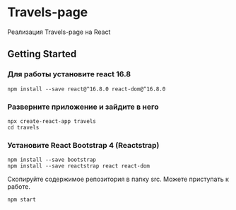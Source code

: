 # Travels-page
Реализация Travels-page на React

## Getting Started

### Для работы установите react 16.8
```
npm install --save react@^16.8.0 react-dom@^16.8.0
```

###  Разверните приложение и зайдите в него
```
npx create-react-app travels
cd travels
```

### Установите React Bootstrap 4 (Reactstrap)
```
npm install --save bootstrap
npm install --save reactstrap react react-dom
```

Скопируйте содержимое репозитория в папку src. Можете приступать к работе.
```
npm start
```